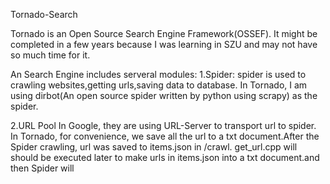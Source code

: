 Tornado-Search


Tornado is an Open Source Search Engine Framework(OSSEF).
It might be completed in a few years because I was learning in SZU and may not have so much time for it.

An Search Engine includes serveral modules:
1.Spider: spider is used to crawling websites,getting urls,saving data to database.
  In Tornado, I am using dirbot(An open source spider written by python using scrapy) as the spider. 
  
2.URL Pool
  In Google, they are using URL-Server to transport url to spider. In Tornado, for convenience, we save all the url to a
txt document.After the Spider crawling, url was saved to items.json in /crawl. get_url.cpp will should be executed later to
make urls in items.json into a txt document.and then Spider will 
  
